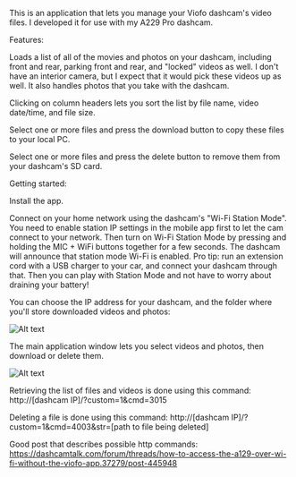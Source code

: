This is an application that lets you manage your Viofo dashcam's video files. I developed it for use with my A229 Pro dashcam.

Features:

Loads a list of all of the movies and photos on your dashcam, including front and rear, parking front and rear, and "locked" videos as well. I don't have an interior camera, but I expect that it would pick these videos up as well. It also handles photos that you take with the dashcam.

Clicking on column headers lets you sort the list by file name, video date/time, and file size. 

Select one or more files and press the download button to copy these files to your local PC.

Select one or more files and press the delete button to remove them from your dashcam's SD card.

Getting started:

Install the app. 

Connect on your home network using the dashcam's "Wi-Fi Station Mode". You need to enable station IP settings in the mobile app first to let the cam connect to your network. Then turn on Wi-Fi Station Mode by pressing and holding the MIC + WiFi buttons together for a few seconds. The dashcam will announce that station mode Wi-Fi is enabled. Pro tip: run an extension cord with a USB charger to your car, and connect your dashcam through that. Then you can play with Station Mode and not have to worry about draining your battery!

You can choose the IP address for your dashcam, and the folder where you'll store downloaded videos and photos:

![Alt text](https://github.com/user-attachments/assets/b511ecc4-c5a1-4750-a6b6-e0fe2c2ce6f2)

The main application window lets you select videos and photos, then download or delete them.

![Alt text](https://github.com/user-attachments/assets/adcd0320-f583-4f11-9a51-18cf0e08f5d3)


Retrieving the list of files and videos is done using this command:
http://[dashcam IP]/?custom=1&cmd=3015

Deleting a file is done using this command:
http://[dashcam IP]/?custom=1&cmd=4003&str=[path to file being deleted]

Good post that describes possible http commands:
https://dashcamtalk.com/forum/threads/how-to-access-the-a129-over-wi-fi-without-the-viofo-app.37279/post-445948



